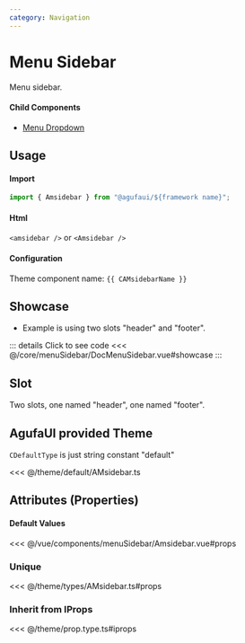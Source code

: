 ```yaml
---
category: Navigation
---
```


<script setup>
import { CAMsidebarName } from '@agufaui/theme'
</script>

# Menu Sidebar

Menu sidebar.

#### Child Components

- [Menu Dropdown](/core/menuDropdown/)

## Usage

#### Import

```ts
import { Amsidebar } from "@agufaui/${framework name}";
```

#### Html

`<amsidebar />` or `<Amsidebar />`

#### Configuration

Theme component name: `{{ CAMsidebarName }}`

## Showcase

- Example is using two slots "header" and "footer".

<DocMenuSidebar />

::: details Click to see code
<<< @/core/menuSidebar/DocMenuSidebar.vue#showcase
:::

## Slot

Two slots, one named "header", one named "footer".

## AgufaUI provided Theme

`CDefaultType` is just string constant "default"

<<< @/theme/default/AMsidebar.ts

## Attributes (Properties)

#### Default Values

<<< @/vue/components/menuSidebar/Amsidebar.vue#props

### Unique

<<< @/theme/types/AMsidebar.ts#props

### Inherit from IProps

<<< @/theme/prop.type.ts#iprops

